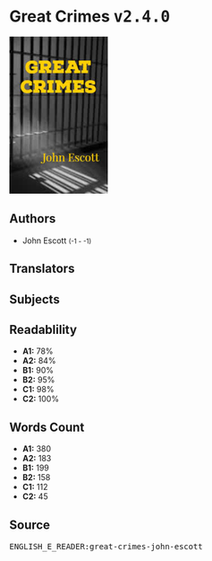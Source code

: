 # Great Crimes <kbd>v2.4.0</kbd>

![](./cover.medium.jpg "")

## Authors


 - John Escott <small>(-1 - -1)</small>

## Translators



## Subjects



## Readablility


 - **A1:** 78%
 - **A2:** 84%
 - **B1:** 90%
 - **B2:** 95%
 - **C1:** 98%
 - **C2:** 100%

## Words Count


 - **A1:** 380
 - **A2:** 183
 - **B1:** 199
 - **B2:** 158
 - **C1:** 112
 - **C2:** 45

## Source


<kbd>ENGLISH_E_READER:great-crimes-john-escott</kbd>
